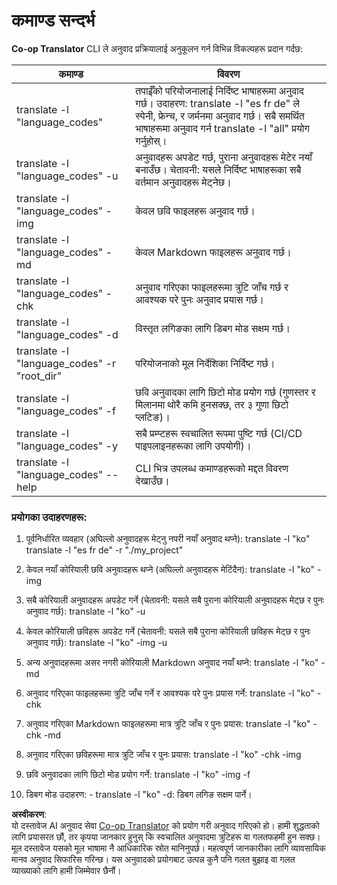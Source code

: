 <!--
CO_OP_TRANSLATOR_METADATA:
{
  "original_hash": "b38d8f042530a4bc872def7cb2c141cd",
  "translation_date": "2025-06-12T11:26:48+00:00",
  "source_file": "getting_started/command-reference.md",
  "language_code": "ne"
}
-->
# कमाण्ड सन्दर्भ  
**Co-op Translator** CLI ले अनुवाद प्रक्रियालाई अनुकूलन गर्न विभिन्न विकल्पहरू प्रदान गर्दछ:

कमाण्ड                                       | विवरण  
----------------------------------------------|-------------------------------------------------------------------------------------------------------------------------------------------------------------------------------------------------------  
translate -l "language_codes"                 | तपाईँको परियोजनालाई निर्दिष्ट भाषाहरूमा अनुवाद गर्छ। उदाहरण: translate -l "es fr de" ले स्पेनी, फ्रेन्च, र जर्मनमा अनुवाद गर्छ। सबै समर्थित भाषाहरूमा अनुवाद गर्न translate -l "all" प्रयोग गर्नुहोस्।  
translate -l "language_codes" -u              | अनुवादहरू अपडेट गर्छ, पुराना अनुवादहरू मेटेर नयाँ बनाउँछ। चेतावनी: यसले निर्दिष्ट भाषाहरूका सबै वर्तमान अनुवादहरू मेट्नेछ।  
translate -l "language_codes" -img            | केवल छवि फाइलहरू अनुवाद गर्छ।  
translate -l "language_codes" -md             | केवल Markdown फाइलहरू अनुवाद गर्छ।  
translate -l "language_codes" -chk            | अनुवाद गरिएका फाइलहरूमा त्रुटि जाँच गर्छ र आवश्यक परे पुनः अनुवाद प्रयास गर्छ।  
translate -l "language_codes" -d              | विस्तृत लगिङका लागि डिबग मोड सक्षम गर्छ।  
translate -l "language_codes" -r "root_dir"   | परियोजनाको मूल निर्देशिका निर्दिष्ट गर्छ।  
translate -l "language_codes" -f              | छवि अनुवादका लागि छिटो मोड प्रयोग गर्छ (गुणस्तर र मिलानमा थोरै कमि हुनसक्छ, तर ३ गुणा छिटो प्लटिङ)।  
translate -l "language_codes" -y              | सबै प्रम्प्टहरू स्वचालित रूपमा पुष्टि गर्छ (CI/CD पाइपलाइनहरूका लागि उपयोगी)।  
translate -l "language_codes" --help          | CLI भित्र उपलब्ध कमाण्डहरूको मद्दत विवरण देखाउँछ।  

### प्रयोगका उदाहरणहरू:

  1. पूर्वनिर्धारित व्यवहार (अघिल्लो अनुवादहरू मेट्नु नपरी नयाँ अनुवाद थप्ने):   translate -l "ko"    translate -l "es fr de" -r "./my_project"  

  2. केवल नयाँ कोरियाली छवि अनुवादहरू थप्ने (अघिल्लो अनुवादहरू मेटिंदैन):    translate -l "ko" -img  

  3. सबै कोरियाली अनुवादहरू अपडेट गर्ने (चेतावनी: यसले सबै पुराना कोरियाली अनुवादहरू मेट्छ र पुनः अनुवाद गर्छ):    translate -l "ko" -u  

  4. केवल कोरियाली छविहरू अपडेट गर्ने (चेतावनी: यसले सबै पुराना कोरियाली छविहरू मेट्छ र पुनः अनुवाद गर्छ):    translate -l "ko" -img -u  

  5. अन्य अनुवादहरूमा असर नगरी कोरियाली Markdown अनुवाद नयाँ थप्ने:    translate -l "ko" -md  

  6. अनुवाद गरिएका फाइलहरूमा त्रुटि जाँच गर्ने र आवश्यक परे पुनः प्रयास गर्ने: translate -l "ko" -chk  

  7. अनुवाद गरिएका Markdown फाइलहरूमा मात्र त्रुटि जाँच र पुनः प्रयास: translate -l "ko" -chk -md  

  8. अनुवाद गरिएका छविहरूमा मात्र त्रुटि जाँच र पुनः प्रयास: translate -l "ko" -chk -img  

  9. छवि अनुवादका लागि छिटो मोड प्रयोग गर्ने:    translate -l "ko" -img -f  

  10. डिबग मोड उदाहरण: - translate -l "ko" -d: डिबग लगिङ सक्षम पार्ने।

**अस्वीकरण**:  
यो दस्तावेज AI अनुवाद सेवा [Co-op Translator](https://github.com/Azure/co-op-translator) को प्रयोग गरी अनुवाद गरिएको हो। हामी शुद्धताको लागि प्रयासरत छौं, तर कृपया जानकार हुनुस् कि स्वचालित अनुवादमा त्रुटिहरू वा गलतफहमी हुन सक्छ। मूल दस्तावेज यसको मूल भाषामा नै आधिकारिक स्रोत मानिनुपर्छ। महत्वपूर्ण जानकारीका लागि व्यावसायिक मानव अनुवाद सिफारिस गरिन्छ। यस अनुवादको प्रयोगबाट उत्पन्न कुनै पनि गलत बुझाइ वा गलत व्याख्याको लागि हामी जिम्मेवार छैनौं।